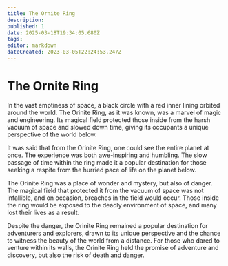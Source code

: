 ```yaml
---
title: The Ornite Ring
description: 
published: 1
date: 2025-03-18T19:34:05.680Z
tags: 
editor: markdown
dateCreated: 2023-03-05T22:24:53.247Z
---
```


# The Ornite Ring

In the vast emptiness of space, a black circle with a red inner lining orbited around the world. The Orinite Ring, as it was known, was a marvel of magic and engineering. Its magical field protected those inside from the harsh vacuum of space and slowed down time, giving its occupants a unique perspective of the world below.

It was said that from the Orinite Ring, one could see the entire planet at once. The experience was both awe-inspiring and humbling. The slow passage of time within the ring made it a popular destination for those seeking a respite from the hurried pace of life on the planet below.

The Orinite Ring was a place of wonder and mystery, but also of danger. The magical field that protected it from the vacuum of space was not infallible, and on occasion, breaches in the field would occur. Those inside the ring would be exposed to the deadly environment of space, and many lost their lives as a result.

Despite the danger, the Orinite Ring remained a popular destination for adventurers and explorers, drawn to its unique perspective and the chance to witness the beauty of the world from a distance. For those who dared to venture within its walls, the Orinite Ring held the promise of adventure and discovery, but also the risk of death and danger.